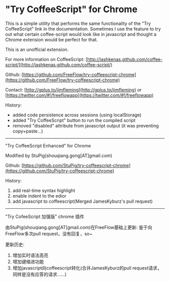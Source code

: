 "Try CoffeeScript" for Chrome
===========================

This is a simple utility that performs the same functionality of the "Try CoffeeScript" link in the documentation. Sometimes I use the feature to try out what certain coffee-script would look like in javascript and thought a Chrome extension would be perfect for that.

This is an unofficial extension.

For more information on CoffeeScript: [http://jashkenas.github.com/coffee-script/](http://jashkenas.github.com/coffee-script/)

Github: [https://github.com/FreeFlow/try-coffeescript-chrome](https://github.com/FreeFlow/try-coffeescript-chrome)

Contact: [http://gplus.to/jimfleming](http://gplus.to/jimfleming) or [https://twitter.com/#!/freeflowapp](https://twitter.com/#!/freeflowapp)

History:
* added code persistence across sessions (using localStorage)
* added "Try CoffeeScript" button to run the compiled script
* removed "disabled" attribute from javascript output (it was preventing copy+paste...)

-----------------------------
"Try CoffeeScript Enhanced" for Chrome

Modified by StuPig(shouqiang.gong[AT]gmail.com)

Github: [https://github.com/StuPig/try-coffeescript-chrome](https://github.com/StuPig/try-coffeescript-chrome)

History:
1. add real-time syntax highlight
2. enable <tab> indent to the edior
3. add javascript to coffeescript(Merged JamesKyburz's pull request)

-----------------------------
"Try CofeeScript 加强版" chrome 插件

由StuPig(shouqiang.gong[AT]gmail.com)在FreeFlow基础上更新:
鉴于向FreeFlow多次pull request，没有回复，so~

更新历史:
1. 增加实时语法高亮
2. 增加<tab>键缩进功能
3. 增加javascript向coffeescript转化(合并JamesKyburz的pull request请求，同样是没有应答的请求……)
